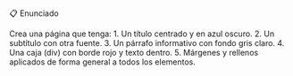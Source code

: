 📋 Enunciado

Crea una página que tenga:
	1.	Un título centrado y en azul oscuro.
	2.	Un subtítulo con otra fuente.
	3.	Un párrafo informativo con fondo gris claro.
	4.	Una caja (div) con borde rojo y texto dentro.
	5.	Márgenes y rellenos aplicados de forma general a todos los elementos.